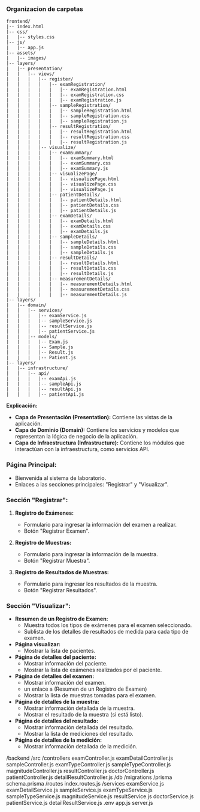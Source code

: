 ### Organizacion de carpetas

```plaintext
frontend/
|-- index.html
|-- css/
|   |-- styles.css
|-- js/
|   |-- app.js
|-- assets/
|   |-- images/
|-- layers/
|   |-- presentation/
|   |   |-- views/
|   |   |   |-- register/
|   |   |   |   |-- examRegistration/
|   |   |   |   |   |-- examRegistration.html
|   |   |   |   |   |-- examRegistration.css
|   |   |   |   |   |-- examRegistration.js
|   |   |   |   |-- sampleRegistration/
|   |   |   |   |   |-- sampleRegistration.html
|   |   |   |   |   |-- sampleRegistration.css
|   |   |   |   |   |-- sampleRegistration.js
|   |   |   |   |-- resultRegistration/
|   |   |   |   |   |-- resultRegistration.html
|   |   |   |   |   |-- resultRegistration.css
|   |   |   |   |   |-- resultRegistration.js
|   |   |   |-- visualize/
|   |   |   |   |-- examSummary/
|   |   |   |   |   |-- examSummary.html
|   |   |   |   |   |-- examSummary.css
|   |   |   |   |   |-- examSummary.js
|   |   |   |   |-- visualizePage/
|   |   |   |   |   |-- visualizePage.html
|   |   |   |   |   |-- visualizePage.css
|   |   |   |   |   |-- visualizePage.js
|   |   |   |   |-- patientDetails/
|   |   |   |   |   |-- patientDetails.html
|   |   |   |   |   |-- patientDetails.css
|   |   |   |   |   |-- patientDetails.js
|   |   |   |   |-- examDetails/
|   |   |   |   |   |-- examDetails.html
|   |   |   |   |   |-- examDetails.css
|   |   |   |   |   |-- examDetails.js
|   |   |   |   |-- sampleDetails/
|   |   |   |   |   |-- sampleDetails.html
|   |   |   |   |   |-- sampleDetails.css
|   |   |   |   |   |-- sampleDetails.js
|   |   |   |   |-- resultDetails/
|   |   |   |   |   |-- resultDetails.html
|   |   |   |   |   |-- resultDetails.css
|   |   |   |   |   |-- resultDetails.js
|   |   |   |   |-- measurementDetails/
|   |   |   |   |   |-- measurementDetails.html
|   |   |   |   |   |-- measurementDetails.css
|   |   |   |   |   |-- measurementDetails.js
|-- layers/
|   |-- domain/
|   |   |-- services/
|   |   |   |-- examService.js
|   |   |   |-- sampleService.js
|   |   |   |-- resultService.js
|   |   |   |-- patientService.js
|   |   |-- models/
|   |   |   |-- Exam.js
|   |   |   |-- Sample.js
|   |   |   |-- Result.js
|   |   |   |-- Patient.js
|-- layers/
|   |-- infrastructure/
|   |   |-- api/
|   |   |   |-- examApi.js
|   |   |   |-- sampleApi.js
|   |   |   |-- resultApi.js
|   |   |   |-- patientApi.js
```

**Explicación:**

- **Capa de Presentación (Presentation):** Contiene las vistas de la aplicación.
- **Capa de Dominio (Domain):** Contiene los servicios y modelos que representan la lógica de negocio de la aplicación.
- **Capa de Infraestructura (Infrastructure):** Contiene los módulos que interactúan con la infraestructura, como servicios API.

### Página Principal:
- Bienvenida al sistema de laboratorio.
- Enlaces a las secciones principales: "Registrar" y "Visualizar".

### Sección "Registrar":
1. **Registro de Exámenes:**
   - Formulario para ingresar la información del examen a realizar.
   - Botón "Registrar Examen".

2. **Registro de Muestras:**
   - Formulario para ingresar la información de la muestra.
   - Botón "Registrar Muestra".

3. **Registro de Resultados de Muestras:**
   - Formulario para ingresar los resultados de la muestra.
   - Botón "Registrar Resultados".

### Sección "Visualizar":
* **Resumen de un Registro de Examen:**
  - Muestra todos los tipos de exámenes para el examen seleccionado.
  - Sublista de los detalles de resultados de medida para cada tipo de examen.
* **Página visualizar:**
    * Mostrar la lista de pacientes.
* **Página de detalles del paciente:**
    * Mostrar información del paciente.
    * Mostrar la lista de exámenes realizados por el paciente.
* **Página de detalles del examen:**
    * Mostrar información del examen.
    * un enlace a (Resumen de un Registro de Examen)
    * Mostrar la lista de muestras tomadas para el examen.
* **Página de detalles de la muestra:**
    * Mostrar información detallada de la muestra.
    * Mostrar el resultado de la muestra (si está listo).
* **Página de detalles del resultado:**
    * Mostrar información detallada del resultado.
    * Mostrar la lista de mediciones del resultado.
* **Página de detalles de la medición:**
    * Mostrar información detallada de la medición.

/backend
  /src
    /controllers
      examController.js
      examDetailController.js
      sampleController.js
      examTypeController.js
      sampleTypeController.js
      magnitudeController.js
      resultController.js
      doctorController.js
      patientController.js
      detailResultController.js
    /db
      /migrations
      /prisma
        schema.prisma
    /routes
      index.routes.js
    /services
      examService.js
      examDetailService.js
      sampleService.js
      examTypeService.js
      sampleTypeService.js
      magnitudeService.js
      resultService.js
      doctorService.js
      patientService.js
      detailResultService.js
  .env
  app.js
  server.js
